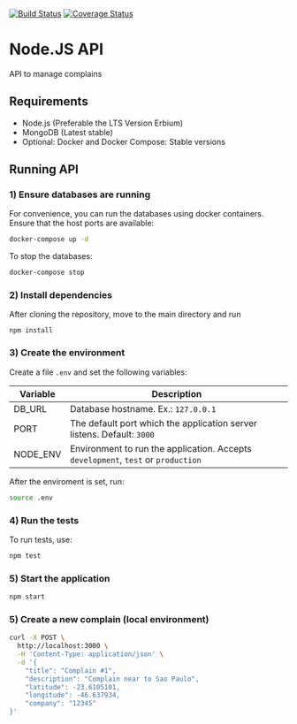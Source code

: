 [![Build Status](https://travis-ci.org/leomonteiro92/complains-ms.svg?branch=master)](https://travis-ci.org/leomonteiro92/complains-ms) [![Coverage Status](https://coveralls.io/repos/leomonteiro92/complains-ms/badge.svg?branch=master)](https://coveralls.io/r/leomonteiro92/complains-ms?branch=master)

# Node.JS API

API to manage complains

## Requirements

- Node.js (Preferable the LTS Version Erbium)
- MongoDB (Latest stable)
- Optional: Docker and Docker Compose: Stable versions

## Running API

### 1) Ensure databases are running

For convenience, you can run the databases using docker containers. Ensure that the host ports are available:

```bash
docker-compose up -d
```

To stop the databases:

```bash
docker-compose stop
```

### 2) Install dependencies

After cloning the repository, move to the main directory and run

```git
npm install
```

### 3) Create the environment

Create a file `.env` and set the following variables:

| Variable | Description                                                                       |
| -------- | --------------------------------------------------------------------------------- |
| DB_URL   | Database hostname. Ex.: `127.0.0.1`                                               |
| PORT     | The default port which the application server listens. Default: `3000`            |
| NODE_ENV | Environment to run the application. Accepts `development`, `test` or `production` |

After the enviroment is set, run:

```bash
source .env
```

### 4) Run the tests

To run tests, use:

```bash
npm test
```

### 5) Start the application

```bash
npm start
```

### 5) Create a new complain (local environment)

```bash
curl -X POST \
  http://localhost:3000 \
  -H 'Content-Type: application/json' \
  -d '{
	"title": "Complain #1",
	"description": "Complain near to Sao Paulo",
	"latitude": -23.6105101,
	"longitude": -46.637934,
	"company": "12345"
}'
```

